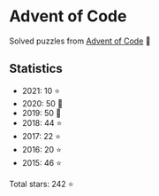 # Advent of Code

Solved puzzles from [Advent of Code](https://adventofcode.com) :christmas_tree:

## Statistics

- 2021: 10 :star:
- 2020: 50 :star2:
- 2019: 50 :star2:
- 2018: 44 :star:
- 2017: 22 :star:
- 2016: 20 :star:
- 2015: 46 :star:

Total stars: 242 :star:
